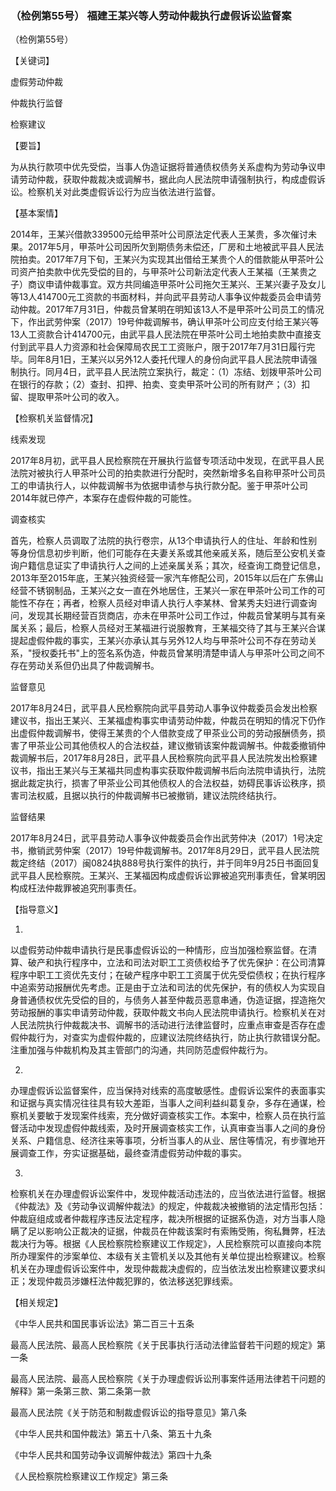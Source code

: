 ### （检例第55号） 福建王某兴等人劳动仲裁执行虚假诉讼监督案

（检例第55号）

【关键词】

虚假劳动仲裁

仲裁执行监督

检察建议

【要旨】

为从执行款项中优先受偿，当事人伪造证据将普通债权债务关系虚构为劳动争议申请劳动仲裁，获取仲裁裁决或调解书，据此向人民法院申请强制执行，构成虚假诉讼。检察机关对此类虚假诉讼行为应当依法进行监督。

【基本案情】

2014年，王某兴借款339500元给甲茶叶公司原法定代表人王某贵，多次催讨未果。2017年5月，甲茶叶公司因所欠到期债务未偿还，厂房和土地被武平县人民法院拍卖。2017年7月下旬，王某兴为实现其出借给王某贵个人的借款能从甲茶叶公司资产拍卖款中优先受偿的目的，与甲茶叶公司新法定代表人王某福（王某贵之子）商议申请仲裁事宜。双方共同编造甲茶叶公司拖欠王某兴、王某兴妻子及女儿等13人414700元工资款的书面材料，并向武平县劳动人事争议仲裁委员会申请劳动仲裁。2017年7月31日，仲裁员曾某明在明知该13人不是甲茶叶公司员工的情况下，作出武劳仲案（2017）19号仲裁调解书，确认甲茶叶公司应支付给王某兴等13人工资款合计414700元，由武平县人民法院在甲茶叶公司土地拍卖款中直接支付到武平县人力资源和社会保障局农民工工资账户，限于2017年7月31日履行完毕。同年8月1日，王某兴以另外12人委托代理人的身份向武平县人民法院申请强制执行。同月4日，武平县人民法院立案执行，裁定：（1）冻结、划拨甲茶叶公司在银行的存款；（2）查封、扣押、拍卖、变卖甲茶叶公司的所有财产；（3）扣留、提取甲茶叶公司的收入。

【检察机关监督情况】

线索发现

2017年8月初，武平县人民检察院在开展执行监督专项活动中发现，在武平县人民法院对被执行人甲茶叶公司的拍卖款进行分配时，突然新增多名自称甲茶叶公司员工的申请执行人，以仲裁调解书为依据申请参与执行款分配。鉴于甲茶叶公司2014年就已停产，本案存在虚假仲裁的可能性。

调查核实

首先，检察人员调取了法院的执行卷宗，从13个申请执行人的住址、年龄和性别等身份信息初步判断，他们可能存在夫妻关系或其他亲戚关系，随后至公安机关查询户籍信息证实了申请执行人之间的上述亲属关系；其次，经查询工商登记信息，2013年至2015年底，王某兴独资经营一家汽车修配公司，2015年以后在广东佛山经营不锈钢制品，王某兴之女一直在外地居住，王某兴一家在甲茶叶公司工作的可能性不存在；再者，检察人员经对申请人执行人李某林、曾某秀夫妇进行调查询问，发现其长期经营百货商店，亦未在甲茶叶公司工作过，仲裁员曾某明与其有亲属关系；最后，检察人员经对王某福进行说服教育，王某福交待了其与王某兴合谋提起虚假仲裁的事实，王某兴亦承认其与另外12人均与甲茶叶公司不存在劳动关系，"授权委托书"上的签名系伪造，仲裁员曾某明清楚申请人与甲茶叶公司之间不存在劳动关系但仍出具了仲裁调解书。

监督意见

2017年8月24日，武平县人民检察院向武平县劳动人事争议仲裁委员会发出检察建议书，指出王某兴、王某福虚构事实申请劳动仲裁，仲裁员在明知的情况下仍作出虚假仲裁调解书，使得王某贵的个人借款变成了甲茶业公司的劳动报酬债务，损害了甲茶业公司其他债权人的合法权益，建议撤销该案仲裁调解书。仲裁委撤销仲裁调解书后，2017年8月28日，武平县人民检察院向武平县人民法院发出检察建议书，指出王某兴与王某福共同虚构事实获取仲裁调解书后向法院申请执行，法院据此裁定执行，损害了甲茶业公司其他债权人的合法权益，妨碍民事诉讼秩序，损害司法权威，且据以执行的仲裁调解书已被撤销，建议法院终结执行。

监督结果

2017年8月24日，武平县劳动人事争议仲裁委员会作出武劳仲决（2017）1号决定书，撤销武劳仲案（2017）19号仲裁调解书。2017年8月29日，武平县人民法院裁定终结（2017）闽0824执888号执行案件的执行，并于同年9月25日书面回复武平县人民检察院。王某兴、王某福因构成虚假诉讼罪被追究刑事责任，曾某明因构成枉法仲裁罪被追究刑事责任。

【指导意义】

1.  

以虚假劳动仲裁申请执行是民事虚假诉讼的一种情形，应当加强检察监督。在清算、破产和执行程序中，立法和司法对职工工资债权给予了优先保护：在公司清算程序中职工工资优先支付；在破产程序中职工工资属于优先受偿债权；在执行程序中追索劳动报酬优先考虑。正是由于立法和司法的优先保护，有的债权人为实现自身普通债权优先受偿的目的，与债务人甚至仲裁员恶意串通，伪造证据，捏造拖欠劳动报酬的事实申请劳动仲裁，获取仲裁文书向人民法院申请执行。检察机关在对人民法院执行仲裁裁决书、调解书的活动进行法律监督时，应重点审查是否存在虚假仲裁行为，对查实为虚假仲裁的，应建议法院终结执行，防止执行款错误分配。注重加强与仲裁机构及其主管部门的沟通，共同防范虚假仲裁行为。

2.  

办理虚假诉讼监督案件，应当保持对线索的高度敏感性。虚假诉讼案件的表面事实和证据与真实情况往往具有较大差距，当事人之间利益纠葛复杂，多存在通谋，检察机关要敏于发现案件线索，充分做好调查核实工作。本案中，检察人员在执行监督活动中发现虚假仲裁线索，及时开展调查核实工作，认真审查当事人之间的身份关系、户籍信息、经济往来等事项，分析当事人的从业、居住等情况，有步骤地开展调查工作，夯实证据基础，最终查清虚假劳动仲裁的事实。

3.  

检察机关在办理虚假诉讼案件中，发现仲裁活动违法的，应当依法进行监督。根据《仲裁法》及《劳动争议调解仲裁法》的规定，仲裁裁决被撤销的法定情形包括：仲裁庭组成或者仲裁程序违反法定程序，裁决所根据的证据系伪造，对方当事人隐瞒了足以影响公正裁决的证据，仲裁员在仲裁该案时有索贿受贿，徇私舞弊，枉法裁决行为等。根据《人民检察院检察建议工作规定》，人民检察院可以直接向本院所办理案件的涉案单位、本级有关主管机关以及其他有关单位提出检察建议。检察机关在办理虚假诉讼案件中，发现仲裁裁决虚假的，应当依法发出检察建议要求纠正；发现仲裁员涉嫌枉法仲裁犯罪的，依法移送犯罪线索。

【相关规定】

《中华人民共和国民事诉讼法》第二百三十五条

最高人民法院、最高人民检察院《关于民事执行活动法律监督若干问题的规定》第一条

最高人民法院、最高人民检察院《关于办理虚假诉讼刑事案件适用法律若干问题的解释》第一条第三款、第二条第一款

最高人民法院《关于防范和制裁虚假诉讼的指导意见》第八条

《中华人民共和国仲裁法》第五十八条、第五十九条

《中华人民共和国劳动争议调解仲裁法》第四十九条

《人民检察院检察建议工作规定》第三条
